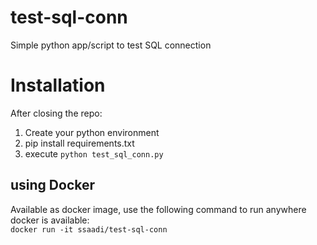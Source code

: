 # test-sql-conn
Simple python app/script to test SQL connection

# Installation
After closing the repo:

1. Create your python environment 
2. pip install requirements.txt
3. execute `python test_sql_conn.py`

## using Docker
Available as docker image, use the following command to run anywhere docker is available:   
`docker run -it ssaadi/test-sql-conn`